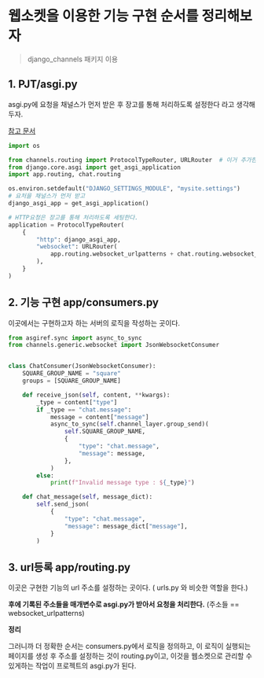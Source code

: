 # 웹소켓을 이용한 기능 구현 순서를 정리해보자

> django_channels 패키지 이용

## 1. PJT/asgi.py

asgi.py에 요청을 채널스가 먼저 받은 후 장고를 통해 처리하도록 설정한다 라고 생각해두자.

[참고 문서](https://docs.djangoproject.com/en/4.1/howto/deployment/asgi/)

```python
import os

from channels.routing import ProtocolTypeRouter, URLRouter  # 이거 추가한거..
from django.core.asgi import get_asgi_application
import app.routing, chat.routing

os.environ.setdefault("DJANGO_SETTINGS_MODULE", "mysite.settings")
# 요처을 채널스가 먼저 받고
django_asgi_app = get_asgi_application()

# HTTP요청은 장고를 통해 처리하도록 세팅한다.
application = ProtocolTypeRouter(
    {
        "http": django_asgi_app,
        "websocket": URLRouter(
            app.routing.websocket_urlpatterns + chat.routing.websocket_urlpatterns
        ),
    }
)

```



## 2. 기능 구현 app/consumers.py

이곳에서는 구현하고자 하는 서버의 로직을 작성하는 곳이다.

```python
from asgiref.sync import async_to_sync
from channels.generic.websocket import JsonWebsocketConsumer


class ChatConsumer(JsonWebsocketConsumer):
    SQUARE_GROUP_NAME = "square"
    groups = [SQUARE_GROUP_NAME]

    def receive_json(self, content, **kwargs):
        _type = content["type"]
        if _type == "chat.message":
            message = content["message"]
            async_to_sync(self.channel_layer.group_send)(
                self.SQUARE_GROUP_NAME,
                {
                    "type": "chat.message",
                    "message": message,
                },
            )
        else:
            print(f"Invalid message type : ${_type}")

    def chat_message(self, message_dict):
        self.send_json(
            {
                "type": "chat.message",
                "message": message_dict["message"],
            }
        )
```



## 3. url등록 app/routing.py

이곳은 구현한 기능의 url 주소를 설정하는 곳이다. ( urls.py 와 비슷한 역할을 한다.)

**후에 기록된 주소들을 매개변수로 asgi.py가 받아서 요청을 처리한다.**
(주소들 == websocket_urlpatterns)



**정리**

그러니까 더 정확한 순서는 consumers.py에서 로직을 정의하고,
이 로직이 실행되는 페이지를 생성 후 주소를 설정하는 것이 routing.py이고,
이것을 웹소켓으로 관리할 수 있게하는 작업이 프로젝트의 asgi.py가 된다.

